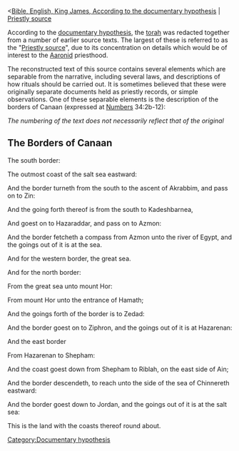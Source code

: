\<<a
href="Bible,_English,_King_James,_According_to_the_documentary_hypothesis"
class="wikilink"
title="Bible, English, King James, According to the documentary hypothesis">Bible,
English, King James, According to the documentary hypothesis</a> \| <a
href="Bible,_English,_King_James,_Documentary_Hypothesis,_Priestly_source"
class="wikilink" title="Priestly source">Priestly source</a>

According to the <a href="w:documentary_hypothesis" class="wikilink"
title="documentary hypothesis">documentary hypothesis</a>, the
<a href="w:torah" class="wikilink" title="torah">torah</a> was redacted
together from a number of earlier source texts. The largest of these is
referred to as the "<a href="w:Priestly_source" class="wikilink"
title="Priestly source">Priestly source</a>", due to its concentration
on details which would be of interest to the
<a href="w:Aaron" class="wikilink" title="Aaron">Aaronid</a> priesthood.

The reconstructed text of this source contains several elements which
are separable from the narrative, including several laws, and
descriptions of how rituals should be carried out. It is sometimes
believed that these were originally separate documents held as priestly
records, or simple observations. One of these separable elements is the
description of the borders of Canaan (expressed at
<a href="w:Book_of_numbers" class="wikilink" title="Numbers">Numbers</a>
34:2b-12):

*The numbering of the text does not necessarily reflect that of the
original*

## The Borders of Canaan

The south border:

  
The outmost coast of the salt sea eastward:

<!-- -->

  
And the border turneth from the south to the ascent of Akrabbim, and
pass on to Zin:

<!-- -->

  
And the going forth thereof is from the south to Kadeshbarnea,

<!-- -->

  
And goest on to Hazaraddar, and pass on to Azmon:

<!-- -->

  
And the border fetcheth a compass from Azmon unto the river of Egypt,
and the goings out of it is at the sea.

And for the western border, the great sea.

And for the north border:

  
From the great sea unto mount Hor:

<!-- -->

  
From mount Hor unto the entrance of Hamath;

<!-- -->

  
And the goings forth of the border is to Zedad:

<!-- -->

  
And the border goest on to Ziphron, and the goings out of it is at
Hazarenan:

And the east border

  
From Hazarenan to Shepham:

<!-- -->

  
And the coast goest down from Shepham to Riblah, on the east side of
Ain;

<!-- -->

  
And the border descendeth, to reach unto the side of the sea of
Chinnereth eastward:

<!-- -->

  
And the border goest down to Jordan, and the goings out of it is at the
salt sea:

This is the land with the coasts thereof round about.

<a href="Category:Documentary_hypothesis" class="wikilink"
title="Category:Documentary hypothesis">Category:Documentary
hypothesis</a>
